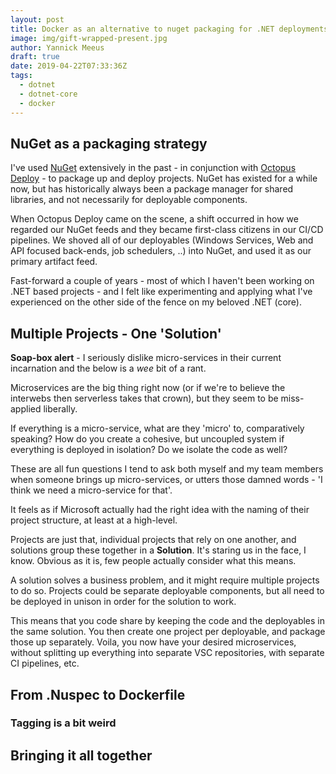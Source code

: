 ```yaml
---
layout: post
title: Docker as an alternative to nuget packaging for .NET deployments
image: img/gift-wrapped-present.jpg
author: Yannick Meeus
draft: true
date: 2019-04-22T07:33:36Z
tags: 
  - dotnet
  - dotnet-core
  - docker
---
```


## NuGet as a packaging strategy

I've used [NuGet](https://www.nuget.org/) extensively in the past -
in conjunction with [Octopus Deploy](https://octopus.com/) - to package
up and deploy projects. NuGet has existed for a while now, but has historically
always been a package manager for shared libraries, and not necessarily for
deployable components.

When Octopus Deploy came on the scene, a shift occurred in how we regarded
our NuGet feeds and they became first-class citizens in our CI/CD pipelines.
We shoved all of our deployables (Windows Services,
Web and API focused back-ends, job schedulers, ..) into NuGet, and used it as
our primary artifact feed.

Fast-forward a couple of years - most of which I haven't been working on
.NET based projects - and I felt like experimenting and applying what I've
experienced on the other side of the fence on my beloved .NET (core).

## Multiple Projects - One 'Solution'

**Soap-box alert** - I seriously dislike micro-services in their current
incarnation and the below is a *wee* bit of a rant.

Microservices are the big thing right now (or if we're to believe the interwebs
then serverless takes that crown), but they seem to be miss-applied liberally.

If everything is a micro-service, what are they 'micro' to,
comparatively speaking? How do you create a cohesive, but uncoupled system if
everything is deployed in isolation? Do we isolate the code as well?

These are all fun questions I tend to ask both myself and my team members
when someone brings up micro-services, or utters those damned words -
'I think we need a micro-service for that'.

It feels as if Microsoft actually had the right idea with the naming of
their project structure, at least at a high-level.

Projects are just that, individual projects that rely on one another, and
solutions group these together in a **Solution**. It's staring us in the face,
I know. Obvious as it is, few people actually consider what this means.

A solution solves a business problem, and it might require multiple projects to
do so. Projects could be separate deployable components, but all need to be
deployed in unison in order for the solution to work.

This means that you code share by keeping the code and the deployables in the
same solution. You then create one project per deployable, and package
those up separately. Voila, you now have your desired microservices, without
splitting up everything into separate VSC repositories, with separate CI
pipelines, etc.

## From .Nuspec to Dockerfile

### Tagging is a bit weird

## Bringing it all together